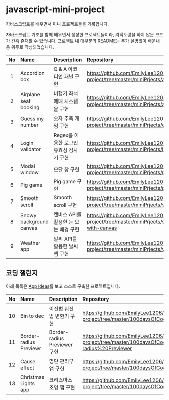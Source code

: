 # javascript-mini-project

자바스크립트를 배우면서 미니 프로젝트들을 기록합니다.

자바스크립트 기초를 함께 배우면서 생성한 프로젝트들이라, 리팩토링을 하지 않은 코드가 간혹 존재할 수 있습니다. 프로젝트 내 대부분의 README는 추가 설명없이 배운내
용 위주로 작성되었습니다.

| No  | Name                    | Description                              | Repository                                                                                                   |
| :-: | :---------------------- | :--------------------------------------- | :----------------------------------------------------------------------------------------------------------- |
|  1  | Accordion box           | Q & A 아코디언 패널 구현                 | https://github.com/EmilyLee1206/javascript-mini-project/tree/master/miniPrjects/accordion-box                |
|  2  | Airplane seat booking   | 비행기 좌석 예매 시스템을 구현           | https://github.com/EmilyLee1206/javascript-mini-project/tree/master/miniPrjects/airplane_seat_booking        |
|  3  | Guess my number         | 숫자 추측 게임 구현                      | https://github.com/EmilyLee1206/javascript-mini-project/tree/master/miniPrjects/guess-my-number              |
|  4  | Login validator         | Regex를 이용한 로그인 유효성 검사기 구현 | https://github.com/EmilyLee1206/javascript-mini-project/tree/master/miniPrjects/login_validator              |
|  5  | Modal window            | 모달 창 구현                             | https://github.com/EmilyLee1206/javascript-mini-project/tree/master/miniPrjects/modal-window                 |
|  6  | Pig game                | Pig game 구현                            | https://github.com/EmilyLee1206/javascript-mini-project/tree/master/miniPrjects/pig-game                     |
|  7  | Smooth scroll           | Smooth scroll 구현                       | https://github.com/EmilyLee1206/javascript-mini-project/tree/master/miniPrjects/smooth-scroll                |
|  8  | Snowy background canvas | 캔버스 API를 활용한 눈 오는 배경 구현    | https://github.com/EmilyLee1206/javascript-mini-project/tree/master/miniPrjects/snowy-background-with-canvas |
|  9  | Weather app             | 날씨 API를 활용한 날씨 앱 구현           | https://github.com/EmilyLee1206/javascript-mini-project/tree/master/miniPrjects/weather-app                  |

## 코딩 챌린지

아래 목록은 [App Ideas](https://github.com/florinpop17/app-ideas)를 보고 스스로
구축한 프로젝트입니다.

| No  | Name                   | Description                  | Repository                                                                                                  |
| :-: | :--------------------- | :--------------------------- | :---------------------------------------------------------------------------------------------------------- |
| 10  | Bin to dec             | 이진법 십진법 변환기 구현    | https://github.com/EmilyLee1206/javascript-mini-project/tree/master/100daysOfCode/Bin2Dec                   |
| 11  | Border-radius Previewr | Border-radius Previewer 구현 | https://github.com/EmilyLee1206/javascript-mini-project/tree/master/100daysOfCode/Border-radius%20Previewer |
| 12  | Cause effect           | 명단 관리부 앱 구현          | https://github.com/EmilyLee1206/javascript-mini-project/tree/master/100daysOfCode/CauseEffect               |
| 13  | Christmas Lights app   | 크리스마스 조명 앱 구현      | https://github.com/EmilyLee1206/javascript-mini-project/tree/master/100daysOfCode/ChristmasLightsApp        |
